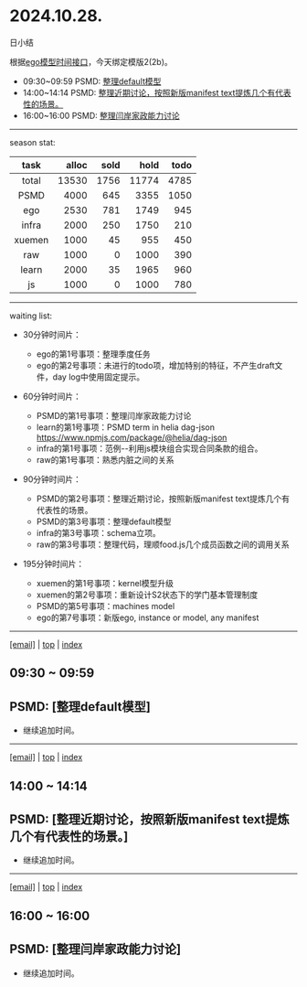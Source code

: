 # 2024.10.28.
日小结

<a id="top"></a>
根据[ego模型时间接口](https://gitee.com/hyg/blog/blob/master/timeflow.md)，今天绑定模版2(2b)。

<a id="index"></a>
- 09:30~09:59	PSMD: [整理default模型](#20241028093000)
- 14:00~14:14	PSMD: [整理近期讨论，按照新版manifest text提炼几个有代表性的场景。](#20241028140000)
- 16:00~16:00	PSMD: [整理闫岸家政能力讨论](#20241028160000)

---
season stat:

| task | alloc | sold | hold | todo |
| :---: | ---: | ---: | ---: | ---: |
| total | 13530 | 1756 | 11774 | 4785 |
| PSMD | 4000 | 645 | 3355 | 1050 |
| ego | 2530 | 781 | 1749 | 945 |
| infra | 2000 | 250 | 1750 | 210 |
| xuemen | 1000 | 45 | 955 | 450 |
| raw | 1000 | 0 | 1000 | 390 |
| learn | 2000 | 35 | 1965 | 960 |
| js | 1000 | 0 | 1000 | 780 |

---
waiting list:


- 30分钟时间片：
  - ego的第1号事项：整理季度任务
  - ego的第2号事项：未进行的todo项，增加特别的特征，不产生draft文件，day log中使用固定提示。

- 60分钟时间片：
  - PSMD的第1号事项：整理闫岸家政能力讨论
  - learn的第1号事项：PSMD term in helia dag-json https://www.npmjs.com/package/@helia/dag-json
  - infra的第1号事项：范例--利用js模块组合实现合同条款的组合。
  - raw的第1号事项：熟悉内脏之间的关系

- 90分钟时间片：
  - PSMD的第2号事项：整理近期讨论，按照新版manifest text提炼几个有代表性的场景。
  - PSMD的第3号事项：整理default模型
  - infra的第3号事项：schema立项。
  - raw的第3号事项：整理代码，理顺food.js几个成员函数之间的调用关系

- 195分钟时间片：
  - xuemen的第1号事项：kernel模型升级
  - xuemen的第2号事项：重新设计S2状态下的学门基本管理制度
  - PSMD的第5号事项：machines model
  - ego的第7号事项：新版ego, instance or model, any manifest

---
<a href="mailto:huangyg@mars22.com?subject=关于2024.10.28.[整理default模型]任务&body=日期: 2024.10.28.%0D%0A序号: 5%0D%0A手稿:../../draft/2024/10/20241028.01.md%0D%0A---请勿修改邮件主题及以上内容 从下一行开始写您的想法---%0D%0A">[email]</a> | [top](#top) | [index](#index)
<a id="20241028093000"></a>
## 09:30 ~ 09:59
## PSMD: [整理default模型]

- 继续追加时间。

---
<a href="mailto:huangyg@mars22.com?subject=关于2024.10.28.[整理近期讨论，按照新版manifest text提炼几个有代表性的场景。]任务&body=日期: 2024.10.28.%0D%0A序号: 7%0D%0A手稿:../../draft/2024/10/20241028.02.md%0D%0A---请勿修改邮件主题及以上内容 从下一行开始写您的想法---%0D%0A">[email]</a> | [top](#top) | [index](#index)
<a id="20241028140000"></a>
## 14:00 ~ 14:14
## PSMD: [整理近期讨论，按照新版manifest text提炼几个有代表性的场景。]

- 继续追加时间。

---
<a href="mailto:huangyg@mars22.com?subject=关于2024.10.28.[整理闫岸家政能力讨论]任务&body=日期: 2024.10.28.%0D%0A序号: 9%0D%0A手稿:../../draft/2024/10/20241028.03.md%0D%0A---请勿修改邮件主题及以上内容 从下一行开始写您的想法---%0D%0A">[email]</a> | [top](#top) | [index](#index)
<a id="20241028160000"></a>
## 16:00 ~ 16:00
## PSMD: [整理闫岸家政能力讨论]

- 继续追加时间。
